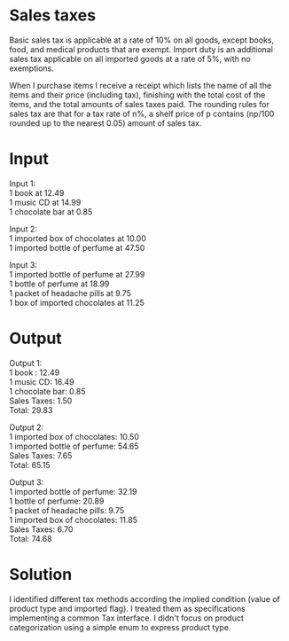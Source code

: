 # Sales taxes
Basic sales tax is applicable at a rate of 10% on all goods, except books, food, and medical products that are exempt. Import duty is an additional sales tax applicable on all imported goods at a rate of 5%, with no exemptions.

When I purchase items I receive a receipt which lists the name of all the items and their price (including tax), finishing with the total cost of the items, and the total amounts of sales taxes paid. The rounding rules for sales tax are that for a tax rate of n%, a shelf price of p contains (np/100 rounded up to the nearest 0.05) amount of sales tax.

# Input
Input 1:<br>
1 book at 12.49<br>
1 music CD at 14.99<br>
1 chocolate bar at 0.85<br>

Input 2:<br>
1 imported box of chocolates at 10.00<br>
1 imported bottle of perfume at 47.50<br>

Input 3:<br>
1 imported bottle of perfume at 27.99<br>
1 bottle of perfume at 18.99<br>
1 packet of headache pills at 9.75<br>
1 box of imported chocolates at 11.25<br>

# Output
Output 1:<br>
1 book : 12.49<br>
1 music CD: 16.49<br>
1 chocolate bar: 0.85<br>
Sales Taxes: 1.50<br>
Total: 29.83<br>

Output 2:<br>
1 imported box of chocolates: 10.50<br>
1 imported bottle of perfume: 54.65<br>
Sales Taxes: 7.65<br>
Total: 65.15<br>

Output 3:<br>
1 imported bottle of perfume: 32.19<br>
1 bottle of perfume: 20.89<br>
1 packet of headache pills: 9.75<br>
1 imported box of chocolates: 11.85<br>
Sales Taxes: 6.70<br>
Total: 74.68<br>

# Solution
I identified different tax methods according the implied condition (value of product type and imported flag). I treated them as specifications implementing a common Tax interface. 
I didn't focus on product categorization using a simple enum to express product type.
